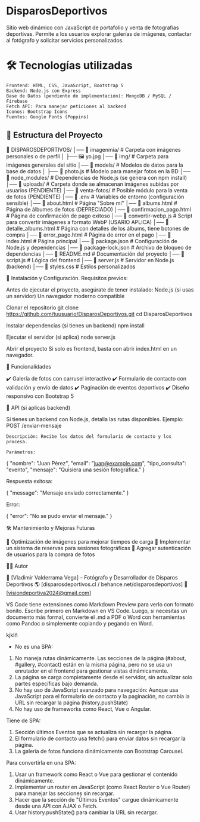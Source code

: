# DisparosDeportivos
Sitio web dinámico con JavaScript de portafolio y venta de fotografías deportivas. 
Permite a los usuarios explorar galerías de imágenes, contactar al fotógrafo y solicitar servicios personalizados.


# 🛠️ Tecnologías utilizadas
    Frontend: HTML, CSS, JavaScript, Bootstrap 5
    Backend: Node.js con Express
    Base de Datos (pendiente de implementación): MongoDB / MySQL / Firebase
    Fetch API: Para manejar peticiones al backend
    Iconos: Bootstrap Icons
    Fuentes: Google Fonts (Poppins)

## 📂 Estructura del Proyecto

📁 DISPAROSDEPORTIVOS/
│── 📁 imagenmia/         # Carpeta con imágenes personales o de perfil
│   ├── 🖼️ yo.jpg
│── 📁 img/               # Carpeta para imágenes generales del sitio
│── 📁 models/            # Modelos de datos para la base de datos
│   ├── 📜 photo.js       # Modelo para manejar fotos en la BD
│── 📁 node_modules/      # Dependencias de Node.js (se genera con npm install)
│── 📁 uploads/           # Carpeta donde se almacenan imágenes subidas por usuarios (PENDIENTE)
│── 📁 venta-fotos/       # Posible módulo para la venta de fotos (PENDIENTE)
│── 📜 .env               # Variables de entorno (configuración sensible) 
│── 📜 about.html         # Página "Sobre mí"
│── 📜 albums.html        # Página de álbumes de fotos (DEPRECIADO)
│── 📜 confirmacion_pago.html  # Página de confirmación de pago exitoso
│── 📜 convertir-webp.js   # Script para convertir imágenes a formato WebP (USARIO APLICA)
│── 📜 detalle_albums.html # Página con detalles de los álbums, tiene botones de compra
│── 📜 error_pago.html     # Página de error en el pago
│── 📜 index.html          # Página principal
│── 📜 package.json        # Configuración de Node.js y dependencias
│── 📜 package-lock.json   # Archivo de bloqueo de dependencias
│── 📜 README.md           # Documentación del proyecto
│── 📜 script.js           # Lógica del frontend
│── 📜 server.js           # Servidor en Node.js (backend)
│── 📜 styles.css          # Estilos personalizados


🚀 Instalación y Configuración. Requisitos previos:

Antes de ejecutar el proyecto, asegúrate de tener instalado:
    Node.js (si usas un servidor)
    Un navegador moderno compatible

Clonar el repositorio
    git clone https://github.com/tuusuario/DisparosDeportivos.git
    cd DisparosDeportivos

Instalar dependencias (si tienes un backend)
    npm install

Ejecutar el servidor (si aplica)
    node server.js

Abrir el proyecto
    Si solo es frontend, basta con abrir index.html en un navegador.


📌 Funcionalidades

✔️ Galería de fotos con carrusel interactivo
✔️ Formulario de contacto con validación y envío de datos
✔️ Paginación de eventos deportivos
✔️ Diseño responsivo con Bootstrap 5


🔧 API (si aplicas backend)

Si tienes un backend con Node.js, detalla las rutas disponibles. Ejemplo:
POST /enviar-mensaje

    Descripción: Recibe los datos del formulario de contacto y los procesa.

    Parámetros:

{
  "nombre": "Juan Pérez",
  "email": "juan@example.com",
  "tipo_consulta": "evento",
  "mensaje": "Quisiera una sesión fotográfica."
}

Respuesta exitosa:

{ "message": "Mensaje enviado correctamente." }

Error:

{ "error": "No se pudo enviar el mensaje." }



🛠️ Mantenimiento y Mejoras Futuras

📌 Optimización de imágenes para mejorar tiempos de carga
📌 Implementar un sistema de reservas para sesiones fotográficas
📌 Agregar autenticación de usuarios para la compra de fotos




👨‍💻 Autor

📸 [Vladimir Valderrama Vega] – Fotógrafo y Desarrollador de Disparos Deportivos
🌎 [disparosdeportivos.cl / behance.net/disparosdeportivos]
📧 [visiondeportiva2024@gmail.com]











VS Code tiene extensiones como Markdown Preview para verlo con formato bonito.
Escribe primero en Markdown en VS Code. Luego, si necesitas un documento más formal, convierte el .md a PDF o Word con herramientas como Pandoc o simplemente copiando y pegando en Word.




kjklñ

- No es una SPA:
 1. No maneja rutas dinámicamente. Las secciones de la página (#about, #gallery, #contact) están en la misma página, pero no se usa un enrutador en el frontend para gestionar vistas dinámicamente.
 2. La página se carga completamente desde el servidor, sin actualizar solo partes específicas bajo demanda.
 3. No hay uso de JavaScript avanzado para navegación: Aunque usa JavaScript para el formulario de contacto y la paginación, no cambia la URL sin recargar la página (history.pushState)
 4. No hay uso de frameworks como React, Vue o Angular.


Tiene de SPA:
 1. Sección últimos Eventos que se actualiza sin recargar la página.
 2. El formulario de contacto usa fetch() para enviar datos sin recargar la página.
 3. La galería de fotos funciona dinámicamente con Bootstrap Carousel.

Para convertirla en una SPA:
 1. Usar un framework como React o Vue para gestionar el contenido dinámicamente.
 2. Implementar un router en JavaScript (como React Router o Vue Router) para manejar las secciones sin recargar.
 3. Hacer que la sección de "Últimos Eventos" cargue dinámicamente desde una API con AJAX o Fetch.
 4. Usar history.pushState() para cambiar la URL sin recargar.

